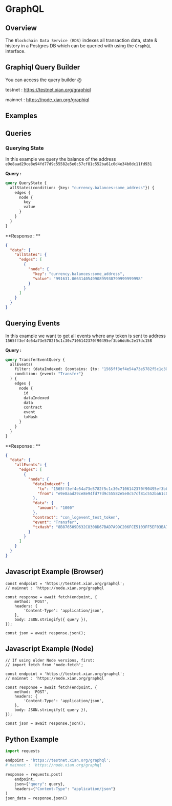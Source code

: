 # GraphQL

## Overview

The `Blockchain Data Service (BDS)` indexes all transaction data, state & history in a Postgres DB which can be queried with using the `GraphQL` interface.

## Graphiql Query Builder

You can access the query builder @

testnet : https://testnet.xian.org/graphiql

mainnet : https://node.xian.org/graphiql

## Examples

## Queries

### Querying State

In this example we query the balance of the address `e9e8aad29ce8e94fd77d9c55582e5e0c57cf81c552ba61c0d4e34b0dc11fd931`

**Query :**

```graphql
query QueryState {
  allStates(condition: {key: "currency.balances:some_address"}) {
    edges {
      node {
        key
        value
      }
    }
  }
}
```

**Response : **

```json
{
  "data": {
    "allStates": {
      "edges": [
        {
          "node": {
            "key": "currency.balances:some_address",
            "value": "991631.066314054990895930799999999998"
          }
        }
      ]
    }
  }
}
```

## Querying Events

In this example we want to get all events where any token is sent to address `1565ff3ef4e54a73e5782f5c1c30c7106142370f90495ef3bb6dd6c2e17dc158` 

**Query :**

```graphql
query TransferEventQuery {
  allEvents(
    filter: {dataIndexed: {contains: {to: "1565ff3ef4e54a73e5782f5c1c30c7106142370f90495ef3bb6dd6c2e17dc158"}}}
    condition: {event: "Transfer"}
  ) {
    edges {
      node {
        id
        dataIndexed
        data
        contract
        event
        txHash
      }
    }
  }
}
```

**Response : **

```json
{
  "data": {
    "allEvents": {
      "edges": [
        {
          "node": {
            "dataIndexed": {
              "to": "1565ff3ef4e54a73e5782f5c1c30c7106142370f90495ef3bb6dd6c2e17dc158",
              "from": "e9e8aad29ce8e94fd77d9c55582e5e0c57cf81c552ba61c0d4e34b0dc11fd931"
            },
            "data": {
              "amount": "1000"
            },
            "contract": "con_logevent_test_token",
            "event": "Transfer",
            "txHash": "8B876509D632C8308D67BAD7A99C206FCE5103FF5EF03BA782DCCE920085D370"
          }
        }
      ]
    }
  }
}
```

## Javascript Example (Browser)

```tsx
const endpoint = 'https://testnet.xian.org/graphql';
// mainnet : 'https://node.xian.org/graphql

const response = await fetch(endpoint, {
    method: 'POST',
    headers: {
        'Content-Type': 'application/json',
    },
    body: JSON.stringify({ query }),
});

const json = await response.json();
```

## Javascript Example (Node)

```tsx
// If using older Node versions, first:
// import fetch from 'node-fetch';

const endpoint = 'https://testnet.xian.org/graphql';
// mainnet : 'https://node.xian.org/graphql

const response = await fetch(endpoint, {
    method: 'POST',
    headers: {
        'Content-Type': 'application/json',
    },
    body: JSON.stringify({ query }),
});

const json = await response.json();
```

## Python Example

```python
import requests

endpoint = 'https://testnet.xian.org/graphql';
# mainnet : 'https://node.xian.org/graphql

response = requests.post(
    endpoint,
    json={"query": query},
    headers={"Content-Type": "application/json"}
)
json_data = response.json()
```